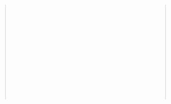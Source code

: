 <div style="width: 100%; height: 300px; position: relative; overflow: hidden;" width="100%">
  <img src="https://mir-s3-cdn-cf.behance.net/project_modules/fs/81bb4b165684019.640b6038d133e.gif" style="width: 100%; height: 500px; position: absolute; top: 50%; left: 50%; transform: translate(-50%, -50%);" />
</div>
